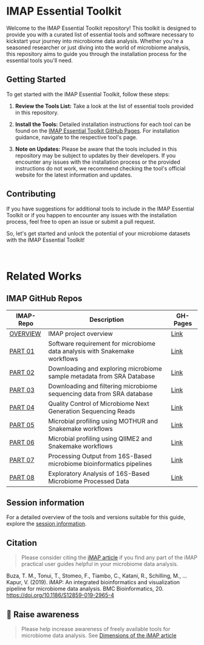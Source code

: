 # IMAP Essential Toolkit

Welcome to the IMAP Essential Toolkit repository! This toolkit is designed to provide you with a curated list of essential tools and software necessary to kickstart your journey into microbiome data analysis. Whether you're a seasoned researcher or just diving into the world of microbiome analysis, this repository aims to guide you through the installation process for the essential tools you'll need.

## Getting Started

To get started with the IMAP Essential Toolkit, follow these steps:

1. **Review the Tools List:** Take a look at the list of essential tools provided in this repository.

2. **Install the Tools:** Detailed installation instructions for each tool can be found on the [IMAP Essential Toolkit GitHub Pages](https://tmbuza.github.io/imap-essential-software/). For installation guidance, navigate to the respective tool's page.

3. **Note on Updates:** Please be aware that the tools included in this repository may be subject to updates by their developers. If you encounter any issues with the installation process or the provided instructions do not work, we recommend checking the tool's official website for the latest information and updates.

## Contributing

If you have suggestions for additional tools to include in the IMAP Essential Toolkit or if you happen to encounter any issues with the installation process, feel free to open an issue or submit a pull request.

So, let's get started and unlock the potential of your microbiome datasets with the IMAP Essential Toolkit!


<br>

# Related Works
## IMAP GitHub Repos

| IMAP-Repo                                      | Description                                               | GH-Pages                                             |
| ---------------------------------------------- | --------------------------------------------------------- | ----------------------------------------------------- |
| [OVERVIEW](https://github.com/tmbuza/imap-project-overview/) | IMAP project overview                                     | [Link](https://tmbuza.github.io/imap-project-overview/) |
| [PART 01](https://github.com/tmbuza/imap-essential-software/) | Software requirement for microbiome data analysis with Snakemake workflows | [Link](https://tmbuza.github.io/imap-essential-software/) |
| [PART 02](https://github.com/tmbuza/imap-sample-metadata/) | Downloading and exploring microbiome sample metadata from SRA Database | [Link](https://tmbuza.github.io/imap-sample-metadata/) |
| [PART 03](https://github.com/tmbuza/imap-download-sra-reads/) | Downloading and filtering microbiome sequencing data from SRA database | [Link](https://tmbuza.github.io/imap-download-sra-reads/) |
| [PART 04](https://github.com/tmbuza/imap-read-quality-control/) | Quality Control of Microbiome Next Generation Sequencing Reads | [Link](https://tmbuza.github.io/imap-read-quality-control/) |
| [PART 05](https://github.com/tmbuza/imap-bioinformatics-mothur/) | Microbial profiling using MOTHUR and Snakemake workflows | [Link](https://tmbuza.github.io/imap-mothur-bioinformatics/) |
| [PART 06](https://github.com/tmbuza/imap-bioinformatics-qiime2/) | Microbial profiling using QIIME2 and Snakemake workflows | [Link](https://tmbuza.github.io/imap-qiime2-bioinformatics/) |
| [PART 07](https://github.com/tmbuza/imap-data-processing/) | Processing Output from 16S-Based microbiome bioinformatics pipelines | [Link](https://tmbuza.github.io/imap-data-preparation/) |
| [PART 08](https://github.com/tmbuza/imap-exploratory-analysis/) | Exploratory Analysis of 16S-Based Microbiome Processed Data | [Link](https://tmbuza.github.io/imap-data-exploration/) |


## Session information

For a detailed overview of the tools and versions suitable for this guide, explore the [session information](session_info.txt).

## Citation
> Please consider citing the [iMAP article](https://rdcu.be/b5iVj) if you find any part of the iMAP practical user guides helpful in your microbiome data analysis.

Buza, T. M., Tonui, T., Stomeo, F., Tiambo, C., Katani, R., Schilling, M., … Kapur, V. (2019). iMAP: An integrated bioinformatics and visualization pipeline for microbiome data analysis. BMC Bioinformatics, 20. https://doi.org/10.1186/S12859-019-2965-4

## :tada: Raise awareness
> Please help increase awareness of freely available tools for microbiome data analysis.
See [Dimensions of the iMAP article](https://badge.dimensions.ai/details/id/pub.1117740326)
